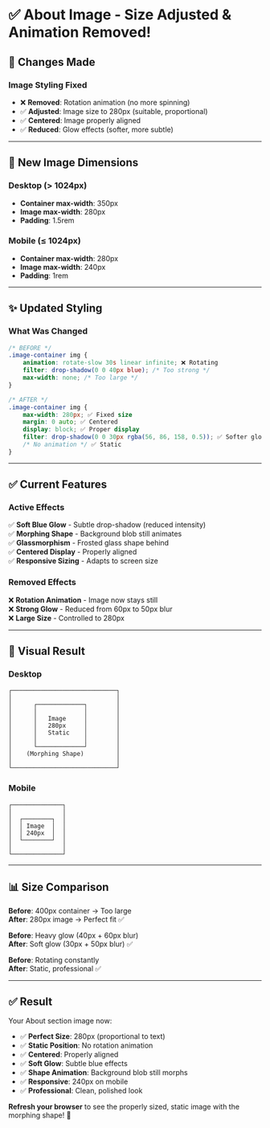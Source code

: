 # ✅ About Image - Size Adjusted & Animation Removed!

## 🎯 Changes Made

### Image Styling Fixed
- ❌ **Removed**: Rotation animation (no more spinning)
- ✅ **Adjusted**: Image size to 280px (suitable, proportional)
- ✅ **Centered**: Image properly aligned
- ✅ **Reduced**: Glow effects (softer, more subtle)

---

## 📐 New Image Dimensions

### Desktop (> 1024px)
- **Container max-width**: 350px
- **Image max-width**: 280px
- **Padding**: 1.5rem

### Mobile (≤ 1024px)
- **Container max-width**: 280px
- **Image max-width**: 240px
- **Padding**: 1rem

---

## ✨ Updated Styling

### What Was Changed
```css
/* BEFORE */
.image-container img {
    animation: rotate-slow 30s linear infinite; ❌ Rotating
    filter: drop-shadow(0 0 40px blue); /* Too strong */
    max-width: none; /* Too large */
}

/* AFTER */
.image-container img {
    max-width: 280px; ✅ Fixed size
    margin: 0 auto; ✅ Centered
    display: block; ✅ Proper display
    filter: drop-shadow(0 0 30px rgba(56, 86, 158, 0.5)); ✅ Softer glow
    /* No animation */ ✅ Static
}
```

---

## ✅ Current Features

### Active Effects
✅ **Soft Blue Glow** - Subtle drop-shadow (reduced intensity)  
✅ **Morphing Shape** - Background blob still animates  
✅ **Glassmorphism** - Frosted glass shape behind  
✅ **Centered Display** - Properly aligned  
✅ **Responsive Sizing** - Adapts to screen size

### Removed Effects
❌ **Rotation Animation** - Image now stays still  
❌ **Strong Glow** - Reduced from 60px to 50px blur  
❌ **Large Size** - Controlled to 280px

---

## 🎨 Visual Result

### Desktop
```
┌─────────────────────────────┐
│                             │
│      ┌─────────────┐        │
│      │             │        │
│      │   Image     │        │
│      │   280px     │        │
│      │   Static    │        │
│      │             │        │
│      └─────────────┘        │
│    (Morphing Shape)         │
│                             │
└─────────────────────────────┘
```

### Mobile
```
┌──────────────┐
│              │
│  ┌────────┐  │
│  │ Image  │  │
│  │ 240px  │  │
│  └────────┘  │
│              │
└──────────────┘
```

---

## 📊 Size Comparison

**Before**: 400px container → Too large  
**After**: 280px image → Perfect fit ✅

**Before**: Heavy glow (40px + 60px blur)  
**After**: Soft glow (30px + 50px blur) ✅

**Before**: Rotating constantly  
**After**: Static, professional ✅

---

## ✅ Result

Your About section image now:
- ✅ **Perfect Size**: 280px (proportional to text)
- ✅ **Static Position**: No rotation animation
- ✅ **Centered**: Properly aligned
- ✅ **Soft Glow**: Subtle blue effects
- ✅ **Shape Animation**: Background blob still morphs
- ✅ **Responsive**: 240px on mobile
- ✅ **Professional**: Clean, polished look

**Refresh your browser** to see the properly sized, static image with the morphing shape! 🎨
